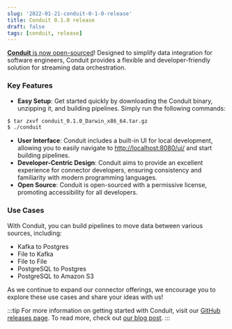 ```yaml
---
slug: '2022-01-21-conduit-0-1-0-release'
title: Conduit 0.1.0 release
draft: false
tags: [conduit, release]
---
```


[**Conduit** is now open-sourced](https://github.com/ConduitIO/conduit/releases/tag/v0.1.0)! Designed to simplify data integration for software engineers, Conduit provides a flexible and developer-friendly solution for streaming data orchestration.

<!--truncate-->

### Key Features

- **Easy Setup**: Get started quickly by downloading the Conduit binary, unzipping it, and building pipelines. Simply run the following commands:

```bash
$ tar zxvf conduit_0.1.0_Darwin_x86_64.tar.gz
$ ./conduit
```

- **User Interface**: Conduit includes a built-in UI for local development, allowing you to easily navigate to [http://localhost:8080/ui/](http://localhost:8080/ui/) and start building pipelines.
- **Developer-Centric Design**: Conduit aims to provide an excellent experience for connector developers, ensuring consistency and familiarity with modern programming languages.
- **Open Source**: Conduit is open-sourced with a permissive license, promoting accessibility for all developers.

### Use Cases

With Conduit, you can build pipelines to move data between various sources, including:
- Kafka to Postgres
- File to Kafka
- File to File
- PostgreSQL to Postgres
- PostgreSQL to Amazon S3

As we continue to expand our connector offerings, we encourage you to explore these use cases and share your ideas with us!

:::tip
For more information on getting started with Conduit, visit our [GitHub releases page](https://github.com/meroxa/conduit/releases). To read more, check out [our blog post](https://meroxa.com/blog/conduit-streaming-data-integration-for-developers/).
:::
